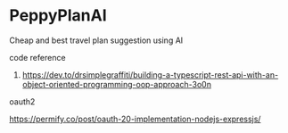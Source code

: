 # PeppyPlanAI
Cheap and best travel plan suggestion using AI


code reference

1. https://dev.to/drsimplegraffiti/building-a-typescript-rest-api-with-an-object-oriented-programming-oop-approach-3o0n

oauth2

https://permify.co/post/oauth-20-implementation-nodejs-expressjs/

